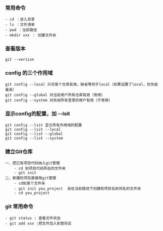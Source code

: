 ### 常用命令
```
- cd ：进入目录
- ls ：文件清单
- pwd ：当前路径
- mkdir xxx ： 创建文件夹
```


###  查看版本
```
git --version
```
### config 的三个作用域
```
git config --local 只对某个仓库有效。缺省等同于local（如果设置了local，优先级最高）
git config --global 对当前用户所有仓库有效（常用）
git config --system 对系统所有登录的用户有效（不常用）
```
### 显示config的配置，加 --lsit
```
git config --lsit 显示所有作用域的配置
git config --lsit --local
git config --list --global
git config --list --system
```
### 建立Git仓库
```
一、把已有项目代码纳入git管理
    - cd 到项目代码所在的文件夹
    - git init
二、新建的项目直接用git管理
    - cd到某个文件夹
    - git init you_project  会在当前路径下创建和项目名称同名的文件夹
    - cd you_project
```
### git 常用命令
```
- git status : 查看文件状态
- git add xxx :把文件加入到暂存区
```